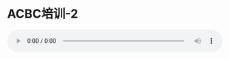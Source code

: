 # ACBC培训-2

<audio style="width: 100%;" preload="false" controls controlslist="nodownload"><source src="//cdn.wechat.edu.pl/audio/mp3/old/12158.mp3" type="audio/mpeg">Your browser does not support the audio element.</audio>


